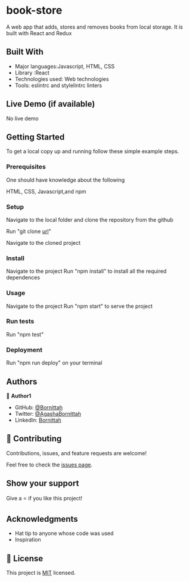 # book-store
A web app that adds, stores and removes books from local storage. It is built with React and Redux

## Built With

- Major languages:Javascript, HTML, CSS
- Library :React
- Technologies used: Web technologies
- Tools: eslintrc and stylelintrc linters

## Live Demo (if available)
No live demo


## Getting Started

To get a local copy up and running follow these simple example steps.

### Prerequisites
One should have knowledge about the following

HTML, CSS, Javascript,and npm

### Setup
Navigate to the local folder and clone the repository from the github

Run "git clone [url](https://github.com/Bornittah/book-store.git)"

Navigate to the cloned project
### Install
Navigate to the project
Run "npm install" to install all the required dependences
### Usage
Navigate to the project
Run "npm start" to serve the project
### Run tests
Run "npm test"
### Deployment
Run "npm run deploy" on your terminal

## Authors

👤 **Author1**

- GitHub: [@Bornittah](https://github.com/Bornittah)
- Twitter: [@AgashaBornittah](https://twitter.com/AgashaBornittah)
- LinkedIn: [Bornittah](www.linkedin.com/in/agasha-bornittah)


## 🤝 Contributing

Contributions, issues, and feature requests are welcome!

Feel free to check the [issues page](https://github.com/Bornittah/book-store/issues).

## Show your support

Give a ⭐️ if you like this project!

## Acknowledgments

- Hat tip to anyone whose code was used
- Inspiration

## 📝 License

This project is [MIT](./MIT.md) licensed.

